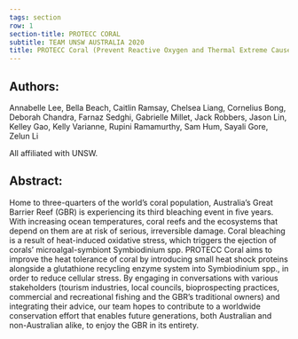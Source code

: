 ```yaml
---
tags: section
row: 1
section-title: PROTECC CORAL
subtitle: TEAM UNSW AUSTRALIA 2020
title: PROTECC Coral (Prevent Reactive Oxygen and Thermal Extreme Caused Carking)
---
```


## Authors:

Annabelle Lee, Bella Beach, Caitlin Ramsay, Chelsea Liang, Cornelius Bong, Deborah Chandra, Farnaz Sedghi, Gabrielle Millet, Jack Robbers, Jason Lin, Kelley Gao, Kelly Varianne, Rupini Ramamurthy, Sam Hum, Sayali Gore, Zelun Li

All affiliated with UNSW.

## Abstract:

Home to three-quarters of the world’s coral population, Australia’s Great Barrier Reef (GBR) is experiencing its third bleaching event in five years. With increasing ocean temperatures, coral reefs and the ecosystems that depend on them are at risk of serious, irreversible damage. Coral bleaching is a result of heat-induced oxidative stress, which triggers the ejection of corals’ microalgal-symbiont Symbiodinium spp. PROTECC Coral aims to improve the heat tolerance of coral by introducing small heat shock proteins alongside a glutathione recycling enzyme system into Symbiodinium spp., in order to reduce cellular stress. By engaging in conversations with various stakeholders (tourism industries, local councils, bioprospecting practices, commercial and recreational fishing and the GBR’s traditional owners) and integrating their advice, our team hopes to contribute to a worldwide conservation effort that enables future generations, both Australian and non-Australian alike, to enjoy the GBR in its entirety.
